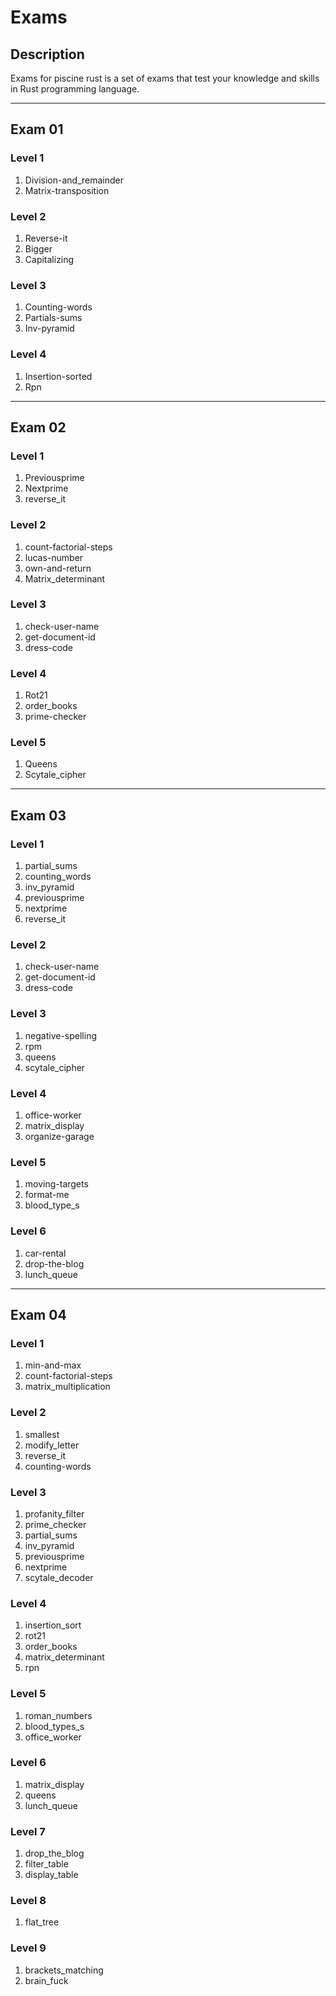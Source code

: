 # Exams

## Description

Exams for piscine rust is a set of exams that test your knowledge and skills in Rust
programming language.

---

## Exam 01

### Level 1

1. Division-and_remainder
2. Matrix-transposition

### Level 2

1. Reverse-it
2. Bigger
3. Capitalizing

### Level 3

1. Counting-words
2. Partials-sums
3. Inv-pyramid

### Level 4

1. Insertion-sorted
2. Rpn

---

## Exam 02

### Level 1

1. Previousprime
2. Nextprime
3. reverse_it

### Level 2

1. count-factorial-steps
2. lucas-number
3. own-and-return
4. Matrix_determinant

### Level 3

1. check-user-name
2. get-document-id
3. dress-code

### Level 4

1. Rot21
2. order_books
3. prime-checker

### Level 5

1. Queens
2. Scytale_cipher

---

## Exam 03

### Level 1

1. partial_sums
2. counting_words
3. inv_pyramid
4. previousprime
5. nextprime
6. reverse_it

### Level 2

1. check-user-name
2. get-document-id
3. dress-code

### Level 3

1. negative-spelling
2. rpm
3. queens
4. scytale_cipher

### Level 4

1. office-worker
2. matrix_display
3. organize-garage

### Level 5

1. moving-targets
2. format-me
3. blood_type_s

### Level 6

1. car-rental
2. drop-the-blog
3. lunch_queue

---

## Exam 04

### Level 1

1. min-and-max
2. count-factorial-steps
3. matrix_multiplication

### Level 2

1. smallest
2. modify_letter
3. reverse_it
4. counting-words

### Level 3

1. profanity_filter
2. prime_checker
3. partial_sums
4. inv_pyramid
5. previousprime
6. nextprime
7. scytale_decoder

### Level 4

1. insertion_sort
2. rot21
3. order_books
4. matrix_determinant
5. rpn

### Level 5

1. roman_numbers
2. blood_types_s
3. office_worker

### Level 6

1. matrix_display
2. queens
3. lunch_queue

### Level 7

1. drop_the_blog
2. filter_table
3. display_table

### Level 8

1. flat_tree

### Level 9

1. brackets_matching
2. brain_fuck
